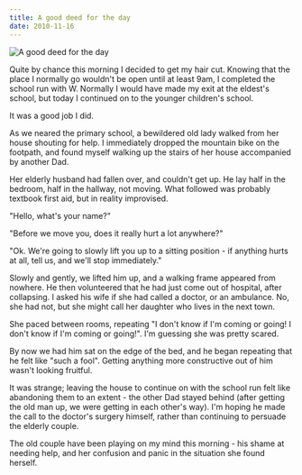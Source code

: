 ```yaml
---
title: A good deed for the day
date: 2010-11-16
---
```


![A good deed for the day](https://source.unsplash.com/gp8BLyaTaA0/1600x900)

Quite by chance this morning I decided to get my hair cut. Knowing that the place I normally go wouldn't be open until at least 9am, I completed the school run with W. Normally I would have made my exit at the eldest's school, but today I continued on to the younger children's school.

It was a good job I did.

As we neared the primary school, a bewildered old lady walked from her house shouting for help. I immediately dropped the mountain bike on the footpath, and found myself walking up the stairs of her house accompanied by another Dad.

Her elderly husband had fallen over, and couldn't get up. He lay half in the bedroom, half in the hallway, not moving. What followed was probably textbook first aid, but in reality improvised.

"Hello, what's your name?"

"Before we move you, does it really hurt a lot anywhere?"

"Ok. We're going to slowly lift you up to a sitting position - if anything hurts at all, tell us, and we'll stop immediately."

Slowly and gently, we lifted him up, and a walking frame appeared from nowhere. He then volunteered that he had just come out of hospital, after collapsing. I asked his wife if she had called a doctor, or an ambulance. No, she had not, but she might call her daughter who lives in the next town.

She paced between rooms, repeating "I don't know if I'm coming or going! I don't know if I'm coming or going!". I'm guessing she was pretty scared.

By now we had him sat on the edge of the bed, and he began repeating that he felt like "such a fool". Getting anything more constructive out of him wasn't looking fruitful.

It was strange; leaving the house to continue on with the school run felt like abandoning them to an extent - the other Dad stayed behind (after getting the old man up, we were getting in each other's way). I'm hoping he made the call to the doctor's surgery himself, rather than continuing to persuade the elderly couple.

The old couple have been playing on my mind this morning - his shame at needing help, and her confusion and panic in the situation she found herself.
